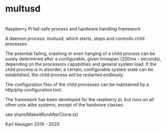 # multusd
#


Raspberry Pi fail-safe process and hardware handling framework

A daemon process: multusd, which starts, stops and controlls child processes.

The potential failing, crashing or even hanging of a child process can be surely determined after a configurable, given timespan (200ms - seconds), depending on the processors capabilities and general system load.
If the child process is in disorder, a certain, configurable system state can be established, the child process will be restarted endlessly.

The configuration files of the child processes can be maintained by a http/php configuration tool.

The framework has been developed for the raspberry pi, but runs on all other unix alike systems, except of the hardware classes.

see share/MakeItRunAfterClone.txt

Karl Keusgen
2019 - 2020
